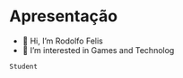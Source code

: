 # Apresentação

- 👋 Hi, I’m Rodolfo Felis
- 👀 I’m interested in Games and Technolog
```
Student
```
<!---
cinema777/cinema777 is a ✨ special ✨ repository because its `README.md` (this file) appears on your GitHub profile.
You can click the Preview link to take a look at your changes.
--->
